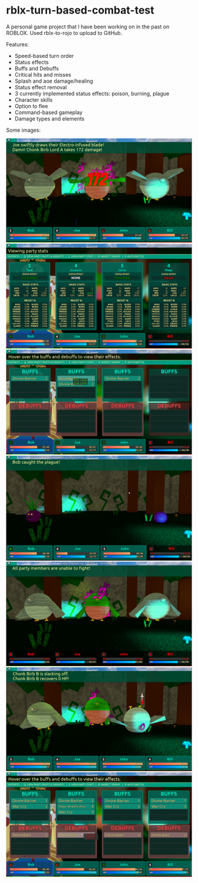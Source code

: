 # rblx-turn-based-combat-test
A personal game project that I have been working on in the past on ROBLOX. Used rblx-to-rojo to upload to GitHub.

Features:
- Speed-based turn order
- Status effects
- Buffs and Debuffs
- Critical hits and misses
- Splash and aoe damage/healing
- Status effect removal
- 3 currently implemented status effects: poison, burning, plague
- Character skills
- Option to flee
- Command-based gameplay
- Damage types and elements

Some images:

![Alt text](/img1.png?raw=true "Title")
![Alt text](/img2.png?raw=true "Title")
![Alt text](/img3.png?raw=true "Title")
![Alt text](/img4.png?raw=true "Title")
![Alt text](/img5.png?raw=true "Title")
![Alt text](/img6.png?raw=true "Title")
![Alt text](/img7.png?raw=true "Title")
